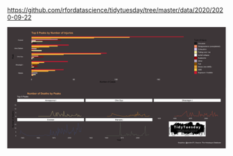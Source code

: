 https://github.com/rfordatascience/tidytuesday/tree/master/data/2020/2020-09-22

![](plots/Himalayan.png)
